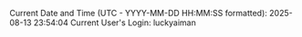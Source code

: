 Current Date and Time (UTC - YYYY-MM-DD HH:MM:SS formatted): 2025-08-13 23:54:04
Current User's Login: luckyaiman
